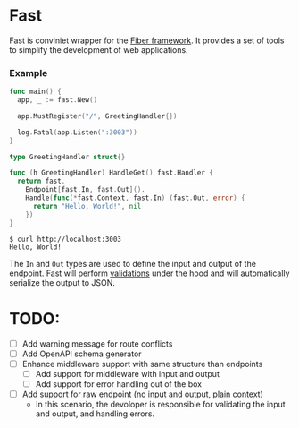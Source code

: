# Fast

Fast is conviniet wrapper for the [Fiber framework](https://gofiber.io/). It provides a set of tools to simplify the development of web applications.


### Example

```go
func main() {
  app, _ := fast.New()

  app.MustRegister("/", GreetingHandler{})

  log.Fatal(app.Listen(":3003"))
}

type GreetingHandler struct{}

func (h GreetingHandler) HandleGet() fast.Handler {
  return fast.
    Endpoint[fast.In, fast.Out]().
    Handle(func(*fast.Context, fast.In) (fast.Out, error) {
      return "Hello, World!", nil
    })
}
```

```shell
$ curl http://localhost:3003
Hello, World!
```

The `In` and `Out` types are used to define the input and output of the endpoint.
Fast will perform [validations](https://github.com/go-playground/validator) under the hood and will automatically serialize the output to JSON.

# TODO:

- [ ] Add warning message for route conflicts
- [ ] Add OpenAPI schema generator
- [ ] Enhance middleware support with same structure than endpoints
  - [ ] Add support for middleware with input and output
  - [ ] Add support for error handling out of the box
- [ ] Add support for raw endpoint (no input and output, plain context)
  - In this scenario, the devoloper is responsible for validating the input and output, and handling errors.
